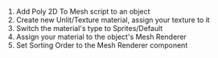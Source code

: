 1. Add Poly 2D To Mesh script to an object
2. Create new Unlit/Texture material, assign your texture to it
3. Switch the material's type to Sprites/Default
4. Assign your material to the object's Mesh Renderer
5. Set Sorting Order to the Mesh Renderer component